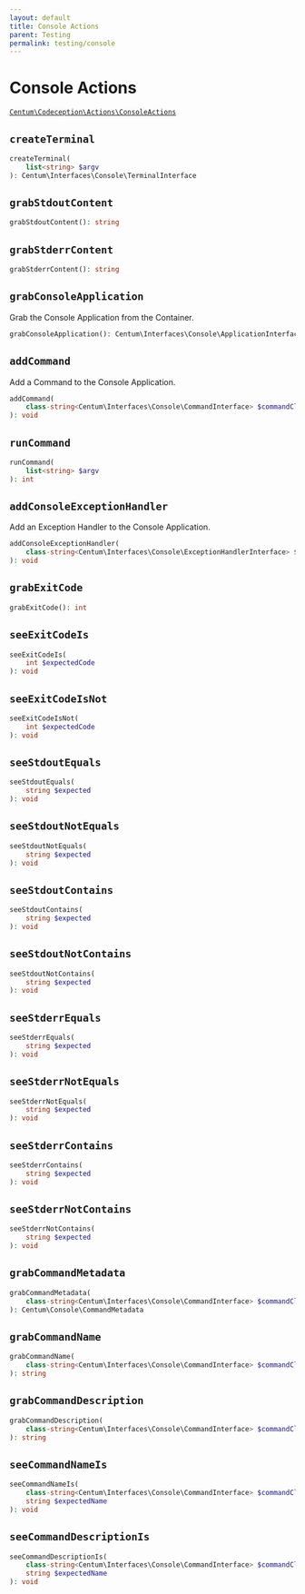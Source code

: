 ```yaml
---
layout: default
title: Console Actions
parent: Testing
permalink: testing/console
---
```




# Console Actions

[`Centum\Codeception\Actions\ConsoleActions`](https://github.com/SidRoberts/centum/blob/main/src/Codeception/Actions/ConsoleActions.php)



## `createTerminal`

```php
createTerminal(
    list<string> $argv
): Centum\Interfaces\Console\TerminalInterface
```



## `grabStdoutContent`

```php
grabStdoutContent(): string
```



## `grabStderrContent`

```php
grabStderrContent(): string
```



## `grabConsoleApplication`

Grab the Console Application from the Container.

```php
grabConsoleApplication(): Centum\Interfaces\Console\ApplicationInterface
```



## `addCommand`

Add a Command to the Console Application.

```php
addCommand(
    class-string<Centum\Interfaces\Console\CommandInterface> $commandClass
): void
```



## `runCommand`

```php
runCommand(
    list<string> $argv
): int
```



## `addConsoleExceptionHandler`

Add an Exception Handler to the Console Application.

```php
addConsoleExceptionHandler(
    class-string<Centum\Interfaces\Console\ExceptionHandlerInterface> $exceptionHandlerClass
): void
```



## `grabExitCode`

```php
grabExitCode(): int
```



## `seeExitCodeIs`

```php
seeExitCodeIs(
    int $expectedCode
): void
```



## `seeExitCodeIsNot`

```php
seeExitCodeIsNot(
    int $expectedCode
): void
```



## `seeStdoutEquals`

```php
seeStdoutEquals(
    string $expected
): void
```



## `seeStdoutNotEquals`

```php
seeStdoutNotEquals(
    string $expected
): void
```



## `seeStdoutContains`

```php
seeStdoutContains(
    string $expected
): void
```



## `seeStdoutNotContains`

```php
seeStdoutNotContains(
    string $expected
): void
```



## `seeStderrEquals`

```php
seeStderrEquals(
    string $expected
): void
```



## `seeStderrNotEquals`

```php
seeStderrNotEquals(
    string $expected
): void
```



## `seeStderrContains`

```php
seeStderrContains(
    string $expected
): void
```



## `seeStderrNotContains`

```php
seeStderrNotContains(
    string $expected
): void
```



## `grabCommandMetadata`

```php
grabCommandMetadata(
    class-string<Centum\Interfaces\Console\CommandInterface> $commandClass
): Centum\Console\CommandMetadata
```



## `grabCommandName`

```php
grabCommandName(
    class-string<Centum\Interfaces\Console\CommandInterface> $commandClass
): string
```



## `grabCommandDescription`

```php
grabCommandDescription(
    class-string<Centum\Interfaces\Console\CommandInterface> $commandClass
): string
```



## `seeCommandNameIs`

```php
seeCommandNameIs(
    class-string<Centum\Interfaces\Console\CommandInterface> $commandClass,
    string $expectedName
): void
```



## `seeCommandDescriptionIs`

```php
seeCommandDescriptionIs(
    class-string<Centum\Interfaces\Console\CommandInterface> $commandClass,
    string $expectedName
): void
```
